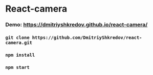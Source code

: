 # React-camera

### Demo: https://dmitriyshkredov.github.io/react-camera/

### `git clone https://github.com/DmitriyShkredov/react-camera.git`

### `npm install`

### `npm start`
